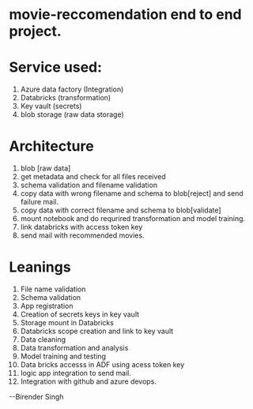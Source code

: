 # movie-reccomendation end to end project.

Service used:
==============

1. Azure data factory (Integration)
2. Databricks (transformation)
3. Key vault (secrets)
4. blob storage (raw data storage)


Architecture
================
                                               
1. blob [raw data] 
2. get metadata and check for all files received
3. schema validation and filename validation
4. copy data with wrong filename and schema to blob[reject] and send failure mail.                 
5. copy data with correct filename and schema to blob[validate]  
6. mount notebook and do requrired transformation and model training. 
7. link databricks with access token key 
8. send mail with recommended movies.
                                                                                                                                                                                                        


Leanings
===========================

1. File name validation
2. Schema validation
3. App registration
4. Creation of secrets keys in key vault
5. Storage mount in Databricks
6. Databricks scope creation and link to key vault
7. Data cleaning
8. Data transformation and analysis
9. Model training and testing
10. Data bricks accesss in ADF using acess token key
11. logic app integration to send mail.
13. Integration with github and azure devops.


--Birender Singh
